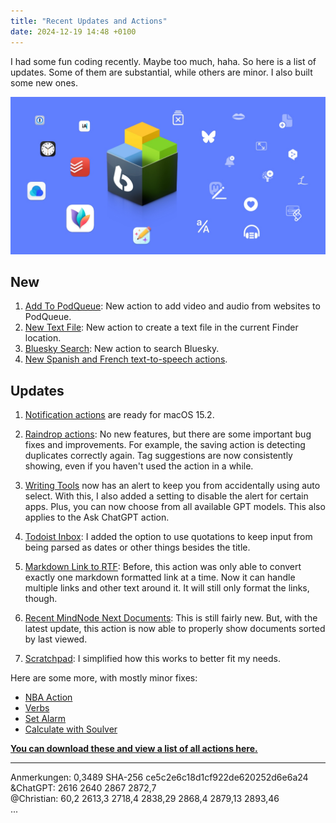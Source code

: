```yaml
---
title: "Recent Updates and Actions"
date: 2024-12-19 14:48 +0100
---
```


I had some fun coding recently. Maybe too much, haha. So here is a list of updates. Some of them are substantial, while others are minor. I also built some new ones.

![](https://raw.githubusercontent.com/Ptujec/LaunchBar/master/header.jpg)

## New

1) [Add To PodQueue](https://github.com/Ptujec/LaunchBar/tree/master/PodQueue#launchbar-action-add-to-podqueue): New action to add video and audio from websites to PodQueue.  
2) [New Text File](https://github.com/Ptujec/LaunchBar/tree/master/New-Text-File#launchbar-action-new-text-file-in-current-location): New action to create a text file in the current Finder location.  
3) [Bluesky Search](https://github.com/Ptujec/LaunchBar/tree/master/Search-Actions#websites): New action to search Bluesky.  
4) [New Spanish and French text-to-speech actions](https://github.com/Ptujec/LaunchBar/tree/master/System-Actions#launchbar-system-actions).

## Updates

1) [Notification actions](https://github.com/Ptujec/LaunchBar/tree/master/Notifications#launchbar-actions-for-managing-notifications) are ready for macOS 15.2.  

2) [Raindrop actions](https://github.com/Ptujec/LaunchBar/tree/master/Raindrop-Actions#launchbar-actions-for-raindropio): No new features, but there are some important bug fixes and improvements. For example, the saving action is detecting duplicates correctly again. Tag suggestions are now consistently showing, even if you haven't used the action in a while.   

3) [Writing Tools](https://github.com/Ptujec/LaunchBar/tree/master/Writing-Tools#launchbar-action-writing-tools-powered-by-chatgpt) now has an alert to keep you from accidentally using auto select. With this, I also added a setting to disable the alert for certain apps. Plus, you can now choose from all available GPT models. This also applies to the Ask ChatGPT action.

4) [Todoist Inbox](https://github.com/Ptujec/LaunchBar/tree/master/Todoist-Inbox#launchbar-action-todoist-inbox): I added the option to use quotations to keep input from being parsed as dates or other things besides the title.  

5) [Markdown Link to RTF](https://github.com/Ptujec/LaunchBar/tree/master/Text-Actions#launchbar-text-actions): Before, this action was only able to convert exactly one markdown formatted link at a time. Now it can handle multiple links and other text around it. It will still only format the links, though.

6) [Recent MindNode Next Documents](https://github.com/Ptujec/LaunchBar/tree/master/Recent-MindNodeNext-Documents#launchbar-actions-recent-mindnode-next-documents): This is still fairly new. But, with the latest update, this action is now able to properly show documents sorted by last viewed.  

7) [Scratchpad](https://github.com/Ptujec/LaunchBar/tree/master/Gedankensalat#launchbar-action-gedankensalat-scratchpad): I simplified how this works to better fit my needs.

Here are some more, with mostly minor fixes:

- [NBA Action](https://github.com/Ptujec/LaunchBar/tree/master/NBA-Scoreboard#launchbar-action-nba-scoreboard)  
- [Verbs](https://github.com/Ptujec/LaunchBar/tree/master/Verbs-Action#launchbar-action-verbs)  
- [Set Alarm](https://github.com/Ptujec/LaunchBar/tree/master/Set-alarm#launchbar-action-set-alarm)  
- [Calculate with Soulver](https://github.com/Ptujec/LaunchBar/tree/master/Calculate-Soulver#launchbar-action-calculate-with-soulver)

**[You can download these and view a list of all actions here.](https://ptujec.github.io/launchbar/)**

---
Anmerkungen: 0,3489 SHA-256 ce5c2e6c18d1cf922de620252d6e6a24  
&ChatGPT: 2616 2640 2867 2872,7  
@Christian: 60,2 2613,3 2718,4 2838,29 2868,4 2879,13 2893,46  
...
